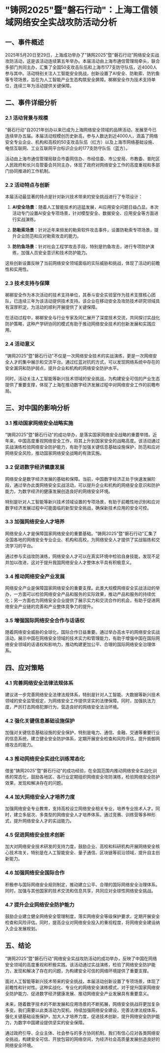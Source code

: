  # "铸网2025"暨"磐石行动"：上海工信领域网络安全实战攻防活动分析

## 一、事件概述

2025年5月20日至29日，上海成功举办了"铸网2025"暨"磐石行动"网络安全实战攻防活动，这是该活动连续第五年举办。本届活动由上海市通信管理局牵头，联合多部门共同主办，汇集了全国50支攻击队伍和上海市177支防守队伍，近4000人参与其中。活动特别关注人工智能安全挑战，创新设置了AI安全、防勒索、防钓鱼等专项场景，旨在为人工智能产业生态构筑安全屏障。梆梆安全作为技术支持单位，连续三年为活动提供关键保障。

## 二、事件详细分析

### 2.1 活动背景与规模

"磐石行动"自2021年创办以来已成为上海网络安全领域的品牌活动，发展至今已连续举办五届。本届活动规模创历史新高，参与人数达到近4000人，涵盖了网络安全专业企业、机构和高校的50支攻击队伍（红方）以及上海市网络基础设施、电信互联网、工业互联网平台标识企业的177支防守队伍（蓝方）。

活动由上海市通信管理局联合市委网信办、市经信委、市公安局、市教委、普陀区人民政府和长兴岛管委会共同主办，体现了政府对网络安全工作的高度重视和多部门协同推进的工作机制。

### 2.2 活动特点与创新

本届活动最显著的特点是针对新兴技术带来的安全挑战进行了专项设计：

1. **AI安全场景**：随着人工智能技术的迅猛发展，AI应用安全问题日益凸显。本次活动专门设置AI安全专项场景，针对模型安全、数据安全、应用安全等方面进行实战演练。

2. **防勒索场景**：针对近年来频发的勒索软件攻击事件，设置防勒索专项场景，提升企业防范和应对勒索攻击的能力。

3. **防钓鱼场景**：针对社会工程学攻击手段，特别是钓鱼攻击，进行专项防护演练，加强人员安全意识和技术防护能力。

这些创新设置反映了当前网络安全领域面临的实际威胁和挑战，体现了活动的前瞻性和实用性。

### 2.3 技术支持与保障

梆梆安全作为本次活动的技术支持单位，其泰斗安全实验室作为技术支撑核心团队，已连续三年为该活动提供技术支持。该企业在移动安全及攻防技术研究领域具有深厚积淀，为活动的顺利开展提供了关键保障。

在活动过程中，梆梆安全与行业专家及同仁展开了深度技术交流，共同探讨实战化防护策略，这种产学研协同的模式有助于推动网络安全技术的创新发展和实践应用。

### 2.4 活动意义

"铸网2025"暨"磐石行动"不仅是一次网络安全技术的实战演练，更是一次网络安全人才的集中展示和交流平台。通过红蓝对抗的方式，可以发现网络系统中存在的安全漏洞和防护弱点，提升企业和机构的网络安全防护水平。

同时，活动关注人工智能等新兴技术领域的安全挑战，为构建安全可信的产业生态提供了重要支撑，体现了上海在推动数字经济发展过程中对网络安全工作的前瞻布局。

## 三、对中国的影响分析

### 3.1 推动国家网络安全战略实施

"铸网2025"暨"磐石行动"的成功举办，是落实国家网络安全战略的重要举措。近年来，中国高度重视网络安全工作，将其上升到国家安全的战略高度。该活动通过实战演练检验网络安全防护能力，有助于加强关键信息基础设施保护，防范和应对网络安全风险，推动国家网络安全战略的有效实施。

### 3.2 促进数字经济健康发展

网络安全是数字经济发展的基础和保障。当前，中国数字经济正处于快速发展阶段，通过举办此类网络安全实战活动，可以提升企业和机构的网络安全意识和防护能力，为数字经济的健康发展创造良好的网络安全环境。

特别是针对人工智能等新兴技术领域设置的专项场景，有助于前瞻性地识别和应对数字经济发展过程中可能面临的新型安全挑战，确保新技术应用的安全可控。

### 3.3 加强网络安全人才培养

网络安全人才是保障国家网络安全的重要基础。"铸网2025"暨"磐石行动"汇集了全国各地的网络安全专业企业、机构和高校，为网络安全人才提供了实战锻炼和交流学习的平台。

通过参与实战攻防演练，网络安全人才可以在真实环境中检验自身技能，发现不足并加以改进，这对于提升我国网络安全人才整体水平具有积极意义。

### 3.4 推动网络安全产业发展

网络安全产业是保障国家网络安全的重要支撑。此类大规模网络安全实战活动的举办，一方面可以检验网络安全产品和服务的实际效果，推动产品和服务的持续优化；另一方面也为网络安全企业提供了展示实力和交流合作的机会，有助于促进网络安全产业链的完善和产业整体竞争力的提升。

### 3.5 增强国际网络安全合作与话语权

随着网络安全威胁的全球化，国际合作日益重要。通过举办高水平的网络安全实战活动，展示中国在网络安全领域的技术实力和管理能力，有助于增强中国在国际网络安全领域的话语权和影响力，推动构建更加公平、合理的国际网络安全治理体系。

## 四、应对策略

### 4.1 完善网络安全法律法规体系

建议进一步完善网络安全法律法规体系，特别是针对人工智能、大数据等新兴技术领域的安全监管规定，为网络安全工作提供坚实的法律保障。同时，加强执法力度，严厉打击网络犯罪行为，营造良好的网络安全法治环境。

### 4.2 强化关键信息基础设施保护

加强对关键信息基础设施的安全保护，特别是电力、通信、金融、交通等重要行业的信息系统，建立健全安全防护体系，定期开展安全检查和风险评估，提升抵御网络攻击的能力。

### 4.3 推动网络安全实战化训练常态化

借鉴"铸网2025"暨"磐石行动"的成功经验，在全国范围内推动网络安全实战化训练的常态化，鼓励各地区、各行业定期组织网络安全攻防演练，检验网络安全防护效果，发现和解决存在的问题。

### 4.4 加大网络安全人才培养力度

加强网络安全专业教育，支持高校设立网络安全相关专业，培养专业技术人才。同时，建立多层次、多类型的网络安全人才培养体系，通过竞赛、训练营等多种形式，提升网络安全人才的实战能力。

### 4.5 促进网络安全技术创新

加大对网络安全技术研发的支持力度，鼓励企业、高校和科研机构开展网络安全核心技术攻关，特别是在人工智能安全、量子通信、区块链等前沿领域，提升自主创新能力。

### 4.6 加强网络安全国际合作

积极参与国际网络安全规则制定，推动建立公平、合理的国际网络安全治理体系。同时，加强与其他国家的技术交流和信息共享，共同应对全球性网络安全挑战。

### 4.7 提升企业网络安全防护能力

鼓励企业建立健全网络安全管理制度，落实网络安全等级保护要求，定期开展安全检查和风险评估。同时，提高企业对网络安全投入的重视程度，将网络安全建设纳入企业发展规划。

## 五、结论

"铸网2025"暨"磐石行动"网络安全实战攻防活动的成功举办，反映了中国在网络安全领域的高度重视和积极实践。该活动通过实战演练，检验了网络安全防护能力，发现和解决了存在的问题，为构建安全可信的网络环境提供了重要支撑。

面对人工智能等新兴技术带来的安全挑战，本届活动创新设置了专项场景，体现了前瞻性和针对性。这种实战化、专业化的网络安全演练模式，对于提升国家网络安全防护能力、促进数字经济健康发展、推动网络安全产业发展具有重要意义。

未来，随着数字技术的不断发展和应用场景的不断拓展，网络安全挑战将更加复杂多变。我们需要以此类活动为契机，持续加强网络安全建设，完善法律法规体系，强化关键基础设施保护，加大人才培养力度，促进技术创新，提升网络安全防护能力，为数字中国建设提供坚实的安全保障。

通过政府引导、企业主体、社会参与的多方协同机制，我们有信心应对各类网络安全挑战，构建安全可信、开放包容的网络空间，为经济社会高质量发展创造良好的网络安全环境。